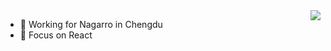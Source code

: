 <img  align="right"  src="https://github-readme-stats.vercel.app/api?username=mackkkk&count_private=true&show_icons=true&theme=buefy">

- 🔭 Working for Nagarro in Chengdu
- 🌱 Focus on React


